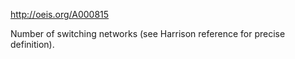 http://oeis.org/A000815

Number of switching networks (see Harrison reference for precise definition).
